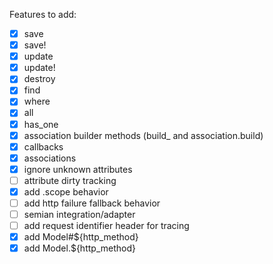 Features to add:
- [x] save
- [x] save!
- [x] update
- [x] update!
- [x] destroy
- [x] find
- [x] where
- [x] all
- [x] has_one
- [x] association builder methods (build_ and association.build)
- [x] callbacks
- [x] associations
- [x] ignore unknown attributes
- [ ] attribute dirty tracking
- [x] add .scope behavior
- [ ] add http failure fallback behavior
- [ ] semian integration/adapter
- [ ] add request identifier header for tracing
- [x] add Model#${http_method}
- [x] add Model.${http_method}
